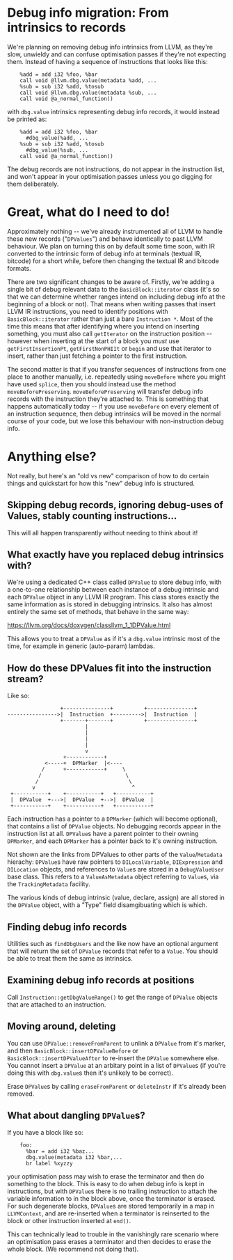 # Debug info migration: From intrinsics to records

We're planning on removing debug info intrinsics from LLVM, as they're slow, unwieldy and can confuse optimisation passes if they're not expecting them. Instead of having a sequence of instructions that looks like this:

```text
    %add = add i32 %foo, %bar
    call void @llvm.dbg.value(metadata %add, ...
    %sub = sub i32 %add, %tosub
    call void @llvm.dbg.value(metadata %sub, ...
    call void @a_normal_function()
```

with `dbg.value` intrinsics representing debug info records, it would instead be printed as:

```text
    %add = add i32 %foo, %bar
      #dbg_value(%add, ...
    %sub = sub i32 %add, %tosub
      #dbg_value(%sub, ...
    call void @a_normal_function()
```

The debug records are not instructions, do not appear in the instruction list, and won't appear in your optimisation passes unless you go digging for them deliberately.

# Great, what do I need to do!

Approximately nothing -- we've already instrumented all of LLVM to handle these new records ("`DPValues`") and behave identically to past LLVM behaviour. We plan on turning this on by default some time soon, with IR converted to the intrinsic form of debug info at terminals (textual IR, bitcode) for a short while, before then changing the textual IR and bitcode formats.

There are two significant changes to be aware of. Firstly, we're adding a single bit of debug relevant data to the `BasicBlock::iterator` class (it's so that we can determine whether ranges intend on including debug info at the beginning of a block or not). That means when writing passes that insert LLVM IR instructions, you need to identify positions with `BasicBlock::iterator` rather than just a bare `Instruction *`. Most of the time this means that after identifying where you intend on inserting something, you must also call `getIterator` on the instruction position -- however when inserting at the start of a block you _must_ use `getFirstInsertionPt`, `getFirstNonPHIIt` or `begin` and use that iterator to insert, rather than just fetching a pointer to the first instruction.

The second matter is that if you transfer sequences of instructions from one place to another manually, i.e. repeatedly using `moveBefore` where you might have used `splice`, then you should instead use the method `moveBeforePreserving`. `moveBeforePreserving` will transfer debug info records with the instruction they're attached to. This is something that happens automatically today -- if you use `moveBefore` on every element of an instruction sequence, then debug intrinsics will be moved in the normal course of your code, but we lose this behaviour with non-instruction debug info.

# Anything else?

Not really, but here's an "old vs new" comparison of how to do certain things and quickstart for how this "new" debug info is structured.

## Skipping debug records, ignoring debug-uses of Values, stably counting instructions...

This will all happen transparently without needing to think about it!

## What exactly have you replaced debug intrinsics with?

We're using a dedicated C++ class called `DPValue` to store debug info, with a one-to-one relationship between each instance of a debug intrinsic and each `DPValue` object in any LLVM IR program. This class stores exactly the same information as is stored in debugging intrinsics. It also has almost entirely the same set of methods, that behave in the same way:

  https://llvm.org/docs/doxygen/classllvm_1_1DPValue.html

This allows you to treat a `DPValue` as if it's a `dbg.value` intrinsic most of the time, for example in generic (auto-param) lambdas.

## How do these DPValues fit into the instruction stream?

Like so:

```text
                 +---------------+          +---------------+
---------------->|  Instruction  +--------->|  Instruction  |
                 +-------+-------+          +---------------+
                         |
                         |
                         |
                         |
                         v
                  +------------+
            <-----+  DPMarker  |<----
           /      +------------+     \
          /                           \
         /                             \
        v                               ^
 +-----------+    +-----------+   +-----------+
 |  DPValue  +--->|  DPValue  +-->|  DPValue  |
 +-----------+    +-----------+   +-----------+
```

Each instruction has a pointer to a `DPMarker` (which will become optional), that contains a list of `DPValue` objects. No debugging records appear in the instruction list at all. `DPValue`s have a parent pointer to their owning `DPMarker`, and each `DPMarker` has a pointer back to it's owning instruction.

Not shown are the links from DPValues to other parts of the `Value`/`Metadata` hierachy: `DPValue`s have raw pointers to `DILocalVariable`, `DIExpression` and `DILocation` objects, and references to `Value`s are stored in a `DebugValueUser` base class. This refers to a `ValueAsMetadata` object referring to `Value`s, via the `TrackingMetadata` facility.

The various kinds of debug intrinsic (value, declare, assign) are all stored in the `DPValue` object, with a "Type" field disamgibuating which is which.

## Finding debug info records

Utilities such as `findDbgUsers` and the like now have an optional argument that will return the set of `DPValue` records that refer to a `Value`. You should be able to treat them the same as intrinsics.

## Examining debug info records at positions

Call `Instruction::getDbgValueRange()` to get the range of `DPValue` objects that are attached to an instruction.

## Moving around, deleting

You can use `DPValue::removeFromParent` to unlink a `DPValue` from it's marker, and then `BasicBlock::insertDPValueBefore` or `BasicBlock::insertDPValueAfter` to re-insert the `DPValue` somewhere else. You cannot insert a `DPValue` at an arbitary point in a list of `DPValue`s (if you're doing this with `dbg.value`s then it's unlikely to be correct).

Erase `DPValue`s by calling `eraseFromParent` or `deleteInstr` if it's already been removed.

## What about dangling `DPValue`s?

If you have a block like so:

```text
    foo:
      %bar = add i32 %baz...
      dbg.value(metadata i32 %bar,...
      br label %xyzzy
```

your optimisation pass may wish to erase the terminator and then do something to the block. This is easy to do when debug info is kept in instructions, but with `DPValue`s there is no trailing instruction to attach the variable information to in the block above, once the terminator is erased. For such degenerate blocks, `DPValue`s are stored temporarily in a map in `LLVMContext`, and are re-inserted when a terminator is reinserted to the block or other instruction inserted at `end()`.

This can technically lead to trouble in the vanishingly rare scenario where an optimisation pass erases a terminator and then decides to erase the whole block. (We recommend not doing that).
